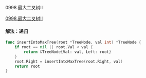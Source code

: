 0998.最大二叉树II

[0998.最大二叉树II](https://leetcode.cn/problems/maximum-binary-tree-ii/)

#### 解法：递归

```go
func insertIntoMaxTree(root *TreeNode, val int) *TreeNode {
	if root == nil || root.Val < val {
		return &TreeNode{Val: val, Left: root}
	}
	root.Right = insertIntoMaxTree(root.Right, val)
	return root
}
```
